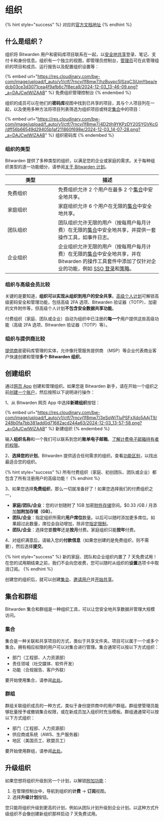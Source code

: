 # 组织

{% hint style="success" %}
对应的[官方文档地址](https://bitwarden.com/help/article/about-organizations/)
{% endhint %}

## 什么是组织？ <a href="#what-are-organizations" id="what-are-organizations"></a>

组织将 Bitwarden 用户和密码库项目联系在一起，以[安全地共享](sharing.md)登录、笔记、支付卡和身份信息。组织有一个独立的视图，即管理员控制台，[管理员](../admin-console/user-management/member-roles-and-permissions.md)可在此管理组织的项目和成员、运行报告以及配置组织设置等：

{% embed url="https://res.cloudinary.com/bw-com/image/upload/f_auto/v1/ctf/7rncvj1f8mw7/hzBuypc5ISzqC3jUmYbea/edcb03ce3d3071cea4f9afb6c7f8eca9/2024-12-03_13-46-09.png?_a=DAJCwlWIZAAB" %}
免费组织管理控制台
{% endembed %}

组织的成员可以在他们的**密码库**视图中找到已共享的项目，其与个人项目列在一起，以及使用多种方法将项目列表筛选为组织项目或特定[集合](../admin-console/organization-basics/about-collections.md)中的项目：

{% embed url="https://res.cloudinary.com/bw-com/image/upload/f_auto/v1/ctf/7rncvj1f8mw7/4D2tlh9YKPzDY20SYGVKcG/dff56b66549d29405b1af211860f698e/2024-12-03_14-07-28.png?_a=DAJCwlWIZAAB" %}
组织密码库
{% endembed %}

### 组织的类型 <a href="#types-of-organizations" id="types-of-organizations"></a>

Bitwarden 提供了多种类型的组织，以满足您的企业或家庭的需求。关于每种组织类型的逐一功能细分，请参阅[关于 Bitwarden 计划](../plans-and-pricing/password-manager/about-bitwarden-plans.md)。

<table><thead><tr><th width="150">类型</th><th>描述</th></tr></thead><tbody><tr><td>免费组织</td><td>免费组织允许 2 个用户在最多 2 个<a href="../admin-console/organization-basics/about-collections.md">集合</a>中安全地共享。</td></tr><tr><td>家庭组织</td><td>家庭组织允许 6 个用户在无限的<a href="../admin-console/organization-basics/about-collections.md">集合</a>中安全地共享。</td></tr><tr><td>团队组织</td><td>团队组织允许无限的用户（按每用户每月计费）在无限的<a href="../admin-console/organization-basics/about-collections.md">集合</a>中安全地共享，并提供一套操作工具，如事件日志。</td></tr><tr><td>企业组织</td><td>企业组织允许无限的用户（按每用户每月计费）在无限的<a href="../admin-console/organization-basics/about-collections.md">集合</a>中安全地共享，并在 Bitwarden 的操作工具套件中添加了仅针对企业的功能，例如 <a href="../login-with-sso/about-login-with-sso.md">SSO 登录</a>和<a href="enterprise-policies.md">策略</a>。</td></tr></tbody></table>

### 组织与高级会员比较 <a href="#comparing-organizations-with-premium" id="comparing-organizations-with-premium"></a>

关键的是要知道，**组织可以实现从组织到用户的安全共享**。[高级个人计划](../plans-and-pricing/password-manager/about-bitwarden-plans.md#premium-individual)可解锁高级密码安全和管理功能，包括高级 2FA 选项、Bitwarden 验证器（TOTP）、加密的文件附件等，但高级个人计划**不包含安全数据共享功能**。

付费组织（家庭、团队或企业）自动为组织中已注册的**每一个**用户提供这些高级功能（高级 2FA 选项、Bitwarden 验证器（TOTP）等）。

### 组织与提供商比较 <a href="#comparing-organizations-with-providers" id="comparing-organizations-with-providers"></a>

[提供商](../provider-portal/provider-portal-overview.md)是密码库管理的实体，允许像托管服务提供商 （MSP）等企业代表商业客户快速创建和管理**多个 Bitwarden 组织**。

## 创建组织 <a href="#create-an-organization" id="create-an-organization"></a>

通过[网页 App](../getting-started/getting-started-webvault.md) 创建和管理组织。如果您是 Bitwarden 新手，请在开始一个组织之前[创建一个账户](https://vault.bitwarden.com/#/register)，然后按照以下说明进行操作：

1、从 Bitwarden 网页 App 中选择**新建组织**按钮：

{% embed url="https://res.cloudinary.com/bw-com/image/upload/f_auto/v1/ctf/7rncvj1f8mw7/3eSqWiTIuPSFxXdo5AAjT9/248b0fa7bb381add0d71682acd244a63/2024-12-03_13-57-58.png?_a=DAJCwlWIZAAB" %}
新建组织
{% endembed %}

输入**组织名称**和一个我们可以联系到您的**账单电子邮箱**。[了解计费电子邮箱持有者的权限](../plans-and-pricing/billing-faqs.md#wen-wo-de-zu-zhi-de-ji-fei-dian-zi-you-jian-de-chi-you-zhe-ke-yi-zhi-xing-na-xie-cao-zuo)。

2、**选择您的计划**。Bitwarden 提供适合任何需求的组织。查看[功能区别](../plans-and-pricing/password-manager/about-bitwarden-plans.md#compare-business-plans)，以找出最适合您的组织。

{% hint style="success" %}
所有付费组织（家庭、初创团队、团队或企业）都包含了所有注册用户的高级功能！
{% endhint %}

3、如果您选择**免费组织**，那么一切就准备好了！如果您选择我们的付费组织之一，

* **家庭/团队/企业**：您的计划随附了 1GB 加密[附件存储](../your-vault/file-attachments.md)空间。$0.33 /GB / 月添加**加附加存储（GB）**。
* **团队/企业**：指定组织所需的**用户席位**数量。以后可以随时添加更多席位。如果超过此数量，席位会自动增加，除非您[指定限制](user-management.md#set-a-seat-limit)。
* **团队/企业**：选择您要**按年**还是**按月**付费。家庭组织只能**按年**付费。

4、对组织满意后，请输入您的**付款信息**（如果您创建的是免费组织，则不需要），然后选择**提交**。

{% hint style="success" %}
新的家庭、团队和企业组织内置了 7 天免费试用！在您的试用期结束之前，我们不会向您收费，您可以随时从组织的**设置**选项卡中取消订阅。
{% endhint %}

创建您的组织后，就可以创建[集合](../admin-console/organization-basics/about-collections.md)、[邀请用户](user-management.md)并[开始共享](sharing.md)。

## 集合和群组 <a href="#collections-and-groups" id="collections-and-groups"></a>

Bitwarden 集合和群组是一种组织工具，可以让您安全地共享数据并管理大规模访问。

### 集合 <a href="#collections" id="collections"></a>

集合是一种关联和共享项目的方式，类似于共享文件夹。项目可以属于一个或多个集合。拥有相应权限的用户可以对集合进行管理。集合通常可以按以下方式组织：

* 部门（工程部、人力资源部）
* 责任领域（社交媒体、软件开发）
* 功能（合规报告、客户外联）

要开始使用集合，请参阅[此处](../admin-console/organization-basics/about-collections.md)。

### 群组 <a href="#groups" id="groups"></a>

群组关联组织成员的一种方式，类似于身份提供商中的用户群组。群组使管理员能够批量授予或撤销集合权限，或在新成员加入组织时充当模板。群组通通常可以按以下方式组织：

* 部门（工程部、人力资源部）
* 供应商或系统（AWS、生产服务器）
* 地区（美国员工、欧盟员工）

要开始使用群组，请参阅[此处](groups.md)。

## 升级组织 <a href="#upgrade-an-organization" id="upgrade-an-organization"></a>

如果您想将组织升级到另一个计划，以解锁[附加功能](../plans-and-pricing/password-manager/about-bitwarden-plans.md)：

1. 在管理控制台中，导航到组织的**计费** → **订阅**视图。
2. 选择**升级计划**按钮。

您只能将组织升级到更高的计划，例如从团队计划升级到企业计划。以这种方式升级组织不会像创建新组织那样启动 7 天免费试用。
